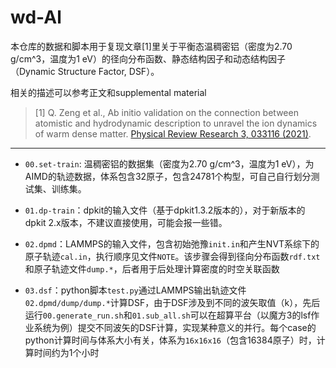 # wd-Al

本仓库的数据和脚本用于复现文章[1]里关于平衡态温稠密铝（密度为2.70 g/cm^3，温度为1 eV）的径向分布函数、静态结构因子和动态结构因子（Dynamic Structure Factor, DSF）。

相关的描述可以参考正文和supplemental material

> [1] Q. Zeng et al., Ab initio validation on the connection between atomistic and hydrodynamic description to unravel the ion dynamics of warm dense matter. [Physical Review Research 3, 033116 (2021)](https://journals.aps.org/prresearch/abstract/10.1103/PhysRevResearch.3.033116).

---

- `00.set-train`: 温稠密铝的数据集（密度为2.70 g/cm^3，温度为1 eV），为AIMD的轨迹数据，体系包含32原子，包含24781个构型，可自己自行划分测试集、训练集。

- `01.dp-train`：dpkit的输入文件（基于dpkit1.3.2版本的），对于新版本的dpkit 2.x版本，不建议直接使用，可能会报一些错。

- `02.dpmd`：LAMMPS的输入文件，包含初始弛豫`init.in`和产生NVT系综下的原子轨迹`cal.in`，执行顺序见文件`NOTE`。该步骤会得到径向分布函数`rdf.txt`和原子轨迹文件`dump.*`，后者用于后处理计算密度的时空关联函数

- `03.dsf`：python脚本`test.py`通过LAMMPS输出轨迹文件`02.dpmd/dump/dump.*`计算DSF，由于DSF涉及到不同的波矢取值（k），先后运行`00.generate_run.sh`和`01.sub_all.sh`可以在超算平台（以魔方3的lsf作业系统为例）提交不同波矢的DSF计算，实现某种意义的并行。每个case的python计算时间与体系大小有关，体系为`16x16x16`（包含16384原子）时，计算时间约为1个小时
